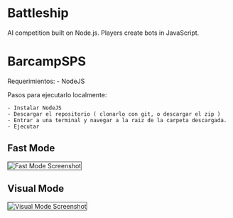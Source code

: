 Battleship
==========

AI competition built on Node.js. Players create bots in JavaScript. 

BarcampSPS
=====

Requerimientos: 
	- NodeJS

Pasos para ejecutarlo localmente: 

	- Instalar NodeJS
	- Descargar el repositorio ( clonarlo con git, o descargar el zip )
	- Entrar a una terminal y navegar a la raiz de la carpeta descargada.
	- Ejecutar 


## Fast Mode ##

<img alt="Fast Mode Screenshot" src="https://raw.github.com/gotdibbs/Battleship/master/fast.png" style="border: 1px solid #444;" />

## Visual Mode ##

<img alt="Visual Mode Screenshot" src="https://raw.github.com/gotdibbs/Battleship/master/visual.png" style="border: 1px solid #444;" />

